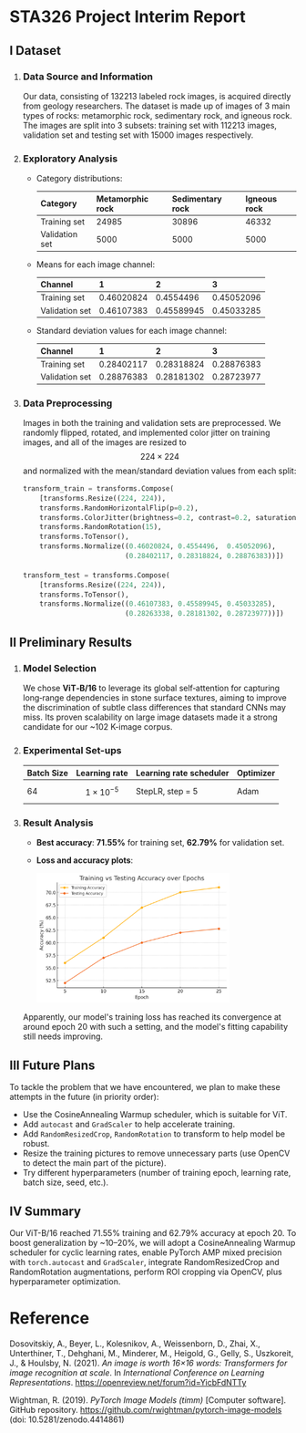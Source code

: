# STA326 Project Interim Report

## I Dataset

1. ### Data Source and Information

   Our data, consisting of 132213 labeled rock images, is acquired directly from geology researchers.  The dataset is made up of images of 3 main types of rocks: metamorphic rock, sedimentary rock, and igneous rock. The images are split into 3 subsets: training set with 112213 images, validation set and testing set with 15000 images respectively.

2. ### Exploratory Analysis

   - Category distributions:

     | Category       | Metamorphic rock | Sedimentary rock | Igneous rock |
     | -------------- | ---------------- | ---------------- | ------------ |
     | Training set   | 24985            | 30896            | 46332        |
     | Validation set | 5000             | 5000             | 5000         |

   - Means for each image channel:

     | Channel        | 1          | 2          | 3          |
     | -------------- | ---------- | ---------- | ---------- |
     | Training set   | 0.46020824 | 0.4554496  | 0.45052096 |
     | Validation set | 0.46107383 | 0.45589945 | 0.45033285 |

   - Standard deviation values for each image channel:

     | Channel        | 1          | 2          | 3          |
     | -------------- | ---------- | ---------- | ---------- |
     | Training set   | 0.28402117 | 0.28318824 | 0.28876383 |
     | Validation set | 0.28876383 | 0.28181302 | 0.28723977 |

3. ### Data Preprocessing

   Images in both the training and validation sets are preprocessed.  We randomly flipped, rotated, and implemented color jitter on training images, and all of the images are resized to $$224 \times 224$$ and normalized with the mean/standard deviation values from each split:
   
   ```python
   transform_train = transforms.Compose(
       [transforms.Resize((224, 224)),
       transforms.RandomHorizontalFlip(p=0.2),  
       transforms.ColorJitter(brightness=0.2, contrast=0.2, saturation=0.2, hue=0.1),  
       transforms.RandomRotation(15),           
       transforms.ToTensor(),
       transforms.Normalize((0.46020824, 0.4554496,  0.45052096), 
                            (0.28402117, 0.28318824, 0.28876383))]) 
   
   transform_test = transforms.Compose(
       [transforms.Resize((224, 224)),
       transforms.ToTensor(),
       transforms.Normalize((0.46107383, 0.45589945, 0.45033285),
                            (0.28263338, 0.28181302, 0.28723977))])
   ```
   
   

## II Preliminary Results

1. ### Model Selection

    We chose **ViT‑B/16** to leverage its global self‑attention for capturing long‑range dependencies in stone surface textures, aiming to improve the discrimination of subtle class differences that standard CNNs may miss. Its proven scalability on large image datasets made it a strong candidate for our ~102 K-image corpus.

2. ### Experimental Set-ups

   | Batch Size | Learning rate         | Learning rate scheduler | Optimizer |
   | ---------- | --------------------- | ----------------------- | --------- |
   | 64         | $$1 \times 10 ^{-5}$$ | StepLR, step = 5        | Adam      |

3. ### Result Analysis

   - **Best accuracy**: **71.55%** for training set, **62.79%** for validation set.
   
   - **Loss and accuracy plots**:
   
     <img src=".\plot.jpg" alt="plot" style="zoom: 33%;" />
   
   Apparently, our model's training loss has reached its convergence at around epoch 20 with such a setting, and the model's fitting capability still needs improving.

## III Future Plans

To tackle the problem that we have encountered, we plan to make these attempts in the future (in priority order):

- Use the CosineAnnealing Warmup scheduler, which is suitable for ViT.
- Add `autocast` and `GradScaler` to help accelerate training.
- Add `RandomResizedCrop`, `RandomRotation` to transform to help model be robust.
- Resize the training pictures to remove unnecessary parts (use OpenCV to detect the main part of the picture).
- Try different hyperparameters (number of training epoch, learning rate, batch size, seed, etc.).

## IV Summary

Our ViT-B/16 reached 71.55% training and 62.79% accuracy at epoch 20. To boost generalization by ~10–20%, we will adopt a CosineAnnealing Warmup scheduler for cyclic learning rates, enable PyTorch AMP mixed precision with `torch.autocast` and `GradScaler`, integrate RandomResizedCrop and RandomRotation augmentations, perform ROI cropping via OpenCV, plus hyperparameter optimization.

# Reference

Dosovitskiy, A., Beyer, L., Kolesnikov, A., Weissenborn, D., Zhai, X., Unterthiner, T., Dehghani, M., Minderer, M., Heigold, G., Gelly, S., Uszkoreit, J., & Houlsby, N. (2021). *An image is worth 16×16 words: Transformers for image recognition at scale*. In *International Conference on Learning Representations*. https://openreview.net/forum?id=YicbFdNTTy

Wightman, R. (2019). *PyTorch Image Models (timm)* [Computer software]. GitHub repository. https://github.com/rwightman/pytorch-image-models (doi: 10.5281/zenodo.4414861)